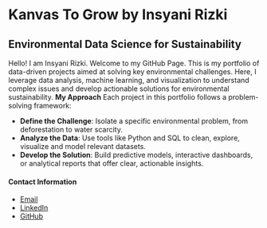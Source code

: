 # Kanvas To Grow by Insyani Rizki
## Environmental Data Science for Sustainability
Hello! I am Insyani Rizki. Welcome to my GitHub Page. This is my portfolio of data-driven projects aimed at solving key environmental challenges. Here, I leverage data analysis, machine learning, and visualization to understand complex issues and develop actionable solutions for environmental sustainability.
**My Approach**
Each project in this portfolio follows a problem-solving framework:
* **Define the Challenge**: Isolate a specific environmental problem, from deforestation to water scarcity.
* **Analyze the Data**: Use tools like Python and SQL to clean, explore, visualize and model relevant datasets.
* **Develop the Solution**: Build predictive models, interactive dashboards, or analytical reports that offer clear, actionable insights.

#### Contact Information 
* [Email](insyanirizki@gmail.com)
* [LinkedIn](www.linkedin.com/in/insyanirizki88)
* [GitHub](https://github.com/insyanirizki88)
